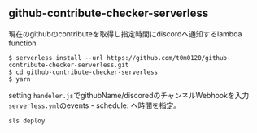 ## github-contribute-checker-serverless

現在のgithubのcontributeを取得し指定時間にdiscordへ通知するlambda function

```
$ serverless install --url https://github.com/t0m0120/github-contribute-checker-serverless.git
$ cd github-contribute-checker-serverless
$ yarn 
```

setting
`handeler.js`でgithubName/discoredのチャンネルWebhookを入力
`serverless.yml`のevents - schedule: へ時間を指定。

```
sls deploy
```